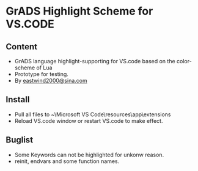 # GrADS Highlight Scheme for VS.CODE

## Content

- GrADS language highlight-supporting for VS.code based on the color-scheme of Lua
- Prototype for testing.
- By eastwind2000@sina.com

## Install

- Pull all files to ~\Microsoft VS Code\resources\app\extensions
- Reload VS.code window or restart VS.code to make effect.


## Buglist
- Some Keywords can not be highlighted for unkonw reason.
- reinit,  endvars and some function names.

